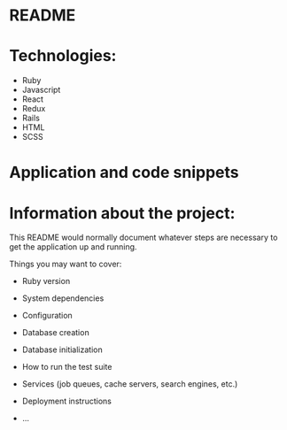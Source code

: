 # README

# Technologies:

* Ruby
* Javascript
* React
* Redux
* Rails
* HTML
* SCSS

# Application and code snippets

# Information about the project:

This README would normally document whatever steps are necessary to get the
application up and running.

Things you may want to cover:

* Ruby version

* System dependencies

* Configuration

* Database creation

* Database initialization

* How to run the test suite

* Services (job queues, cache servers, search engines, etc.)

* Deployment instructions

* ...
